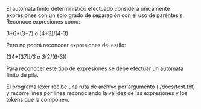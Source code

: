 El autómata finito determinístico efectuado considera únicamente expresiones con un solo grado de
separación con el uso de paréntesis. Reconoce expresiones como:

3+6*(3+7) o (4+3)/(4-3)

Pero no podrá reconocer expresiones del estilo:

(34+(3*7))/3 o 3*(2/(6-3))

Para reconocer este tipo de expresiones se debe efectuar un autómata finito de pila.

El programa lexer recibe una ruta de archivo por argumento (./docs/test.txt) y recorre linea por linea
reconociendo la validez de las expresiones y los tokens que la componen.
